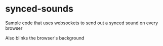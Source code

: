 synced-sounds
=============

Sample code that uses websockets to send out a synced sound on every browser

Also blinks the browser's background